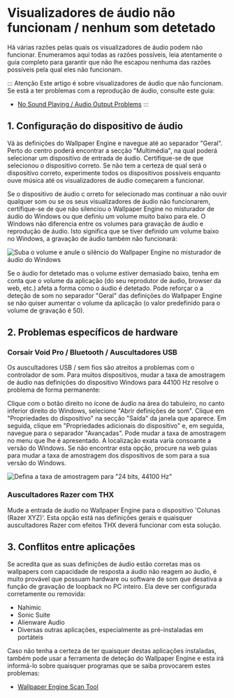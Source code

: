 # Visualizadores de áudio não funcionam / nenhum som detetado

Há várias razões pelas quais os visualizadores de áudio podem não funcionar. Enumeramos aqui todas as razões possíveis, leia atentamente o guia completo para garantir que não lhe escapou nenhuma das razões possíveis pela qual eles não funcionam.

::: Atenção Este artigo é sobre visualizadores de áudio que não funcionam. Se está a ter problemas com a reprodução de áudio, consulte este guia:

* [No Sound Playing / Audio Output Problems](/audio/nosound)
:::


## 1. Configuração do dispositivo de áudio
Vá às definições do Wallpaper Engine e navegue até ao separador "Geral". Perto do centro poderá encontrar a secção "Multimédia", na qual poderá selecionar um dispositivo de entrada de áudio. Certifique-se de que selecionou o dispositivo correto. Se não tem a certeza de qual será o dispositivo correto, experimente todos os dispositivos possíveis enquanto ouve música até os visualizadores de áudio começarem a funcionar.

Se o dispositivo de áudio c orreto for selecionado mas continuar a não ouvir qualquer som ou se os seus visualizadores de áudio não funcionarem, certifique-se de que não silenciou o Wallpaper Engine no misturador de áudio do Windows ou que definiu um volume muito baixo para ele. O Windows não diferencia entre os volumes para gravação de áudio e reprodução de áudio. Isto significa que se tiver definido um volume baixo no Windows, a gravação de áudio também não funcionará:

![Suba o volume e anule o silêncio do Wallpaper Engine no misturador de áudio do Windows](./audiomixer.png)

Se o áudio for detetado mas o volume estiver demasiado baixo, tenha em conta que o volume da aplicação (do seu reprodutor de áudio, browser da web, etc.) afeta a forma como o áudio é detetado. Pode reforçar o a deteção de som no separador "Geral" das definições do Wallpaper Engine se não quiser aumentar o volume da aplicação (o valor predefinido para o volume de gravação é 50).

## 2. Problemas específicos de hardware

### Corsair Void Pro / Bluetooth / Auscultadores USB

Os auscultadores USB / sem fios são atreitos a problemas com o controlador de som. Para muitos dispositivos, mudar a taxa de amostragem de áudio nas definições do dispositivo Windows para 44100 Hz resolve o problema de forma permanente:

Clique com o botão direito no ícone de áudio na área do tabuleiro, no canto inferior direito do Windows, selecione "Abrir definições de som". Clique em "Propriedades do dispositivo" na secção "Saída" da janela que aparece. Em seguida, clique em "Propriedades adicionais do dispositivo" e, em seguida, navegue para o separador "Avançadas". Pode mudar a taxa de amostragem no menu que lhe é apresentado. A localização exata varia consoante a versão do Windows. Se não encontrar esta opção, procure na web guias para mudar a taxa de amostragem dos dispositivos de som para a sua versão do Windows.

![Defina a taxa de amostragem para "24 bits, 44100 Hz"](./samplingrate.png)

### Auscultadores Razer com THX

Mude a entrada de áudio no Wallpaper Engine para o dispositivo 'Colunas (Razer XYZ)'. Esta opção está nas definições gerais e quaisquer auscultadores Razer com efeitos THX deverá funcionar com esta solução.

## 3. Conflitos entre aplicações

Se acredita que as suas definições de áudio estão corretas mas os wallpapers com capacidade de resposta a áudio não reagem ao áudio, é muito provável que possuam hardware ou software de som que desativa a função de gravação de loopback no PC inteiro. Ela deve ser configurada corretamente ou removida:

* Nahimic
* Sonic Suite
* Alienware Audio
* Diversas outras aplicações, especialmente as pré-instaladas em portáteis

Caso não tenha a certeza de ter quaisquer destas aplicações instaladas, também pode usar a ferramenta de deteção do Wallpaper Engine e esta irá informá-lo sobre quaisquer programas que se saiba provocarem estes problemas:

* [Wallpaper Engine Scan Tool](/debug/scantool.html)

